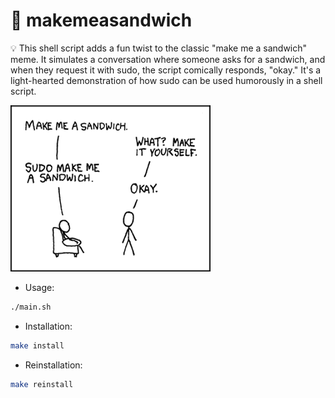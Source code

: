# 🥪 makemeasandwich

💡 This shell script adds a fun twist to the classic "make me a sandwich" meme. It simulates a conversation where someone asks for a sandwich, and when they request it with sudo, the script comically responds, "okay." It's a light-hearted demonstration of how sudo can be used humorously in a shell script.

![](./assets/sudomakemeasandwich.jpg)

- Usage:
```bash
./main.sh
```
- Installation:
```bash
make install
```
- Reinstallation:
```bash
make reinstall
```
